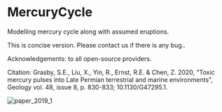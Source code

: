 # MercuryCycle

Modelling mercury cycle along with assumed eruptions.

This is concise version. Please contact us if there is any bug..

Acknowledgements: to all open-source providers.   

Citation:
Grasby, S.E., Liu, X., Yin, R., Ernst, R.E. & Chen, Z. 2020, "Toxic mercury pulses into Late Permian terrestrial and marine environments", Geology vol. 48, issue 8, p. 830-833; 10.1130/G47295.1.


![paper_2019_1](https://user-images.githubusercontent.com/39324742/134575159-2efeed83-2575-4d34-bfa0-df5c6fbfc3ac.png)

